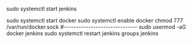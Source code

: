 
sudo systemctl start jenkins

sudo systemctl start docker
sudo systemctl enable docker
chmod 777 /var/run/docker.sock
#------------------------------
sudo usermod -aG docker jenkins
sudo systemctl restart jenkins
groups jenkins

